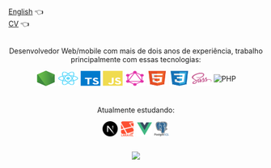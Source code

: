 <div align="left">
  <a href="https://github.com/lucasthalless">
  <a href="./README_en.md">English</a> 👈
  </br>
  <a href="https://github.com/lucasthalless/lucasthalless/blob/main/cv.pdf">CV</a> 👈
<!--   <img height="180em" src="https://github-readme-stats.vercel.app/api/top-langs/?username=lucasthalless&layout=compact&langs_count=7&theme=midnight-purple"/> -->
  <!-- <img height="180em" src="https://github-readme-stats.vercel.app/api?username=lucasthalless&show_icons=true&theme=graywhite&include_all_commits=true&count_private=true"/> -->
</div>

<div style="display: inline_block" align="center"><br>
<!--   <img align="left" width="430em" src="https://github.com/lucasthalless/lucasthalless/blob/main/biggerpicture.jpg"/> -->
  <!-- ✩₊˚.⋆☾⋆⁺₊✧ 𓃢 -->
  <p>Desenvolvedor Web/mobile com mais de dois anos de experiência, trabalho principalmente com essas tecnologias:</p>
  <img align="center" alt="Node" height="30" width="40" src="https://raw.githubusercontent.com/devicons/devicon/master/icons/nodejs/nodejs-original.svg" />
  <img align="center" alt="React" height="30" width="40" src="https://raw.githubusercontent.com/devicons/devicon/master/icons/react/react-original.svg">
  <img align="center" alt="TS" height="30" width="40" src="https://raw.githubusercontent.com/devicons/devicon/master/icons/typescript/typescript-plain.svg">
  <img align="center" alt="JS" height="30" width="40" src="https://raw.githubusercontent.com/devicons/devicon/master/icons/javascript/javascript-plain.svg">
  <img align="center" alt="GraphQL" height="30" width="40" src="https://raw.githubusercontent.com/devicons/devicon/master/icons/graphql/graphql-plain.svg">
  <img align="center" alt="HTML" height="30" width="40" src="https://raw.githubusercontent.com/devicons/devicon/master/icons/html5/html5-original.svg">
  <img align="center" alt="CSS" height="30" width="40" src="https://raw.githubusercontent.com/devicons/devicon/master/icons/css3/css3-original.svg">
  <img align="center" alt="SASS" height="30" width="40" src="https://raw.githubusercontent.com/devicons/devicon/master/icons/sass/sass-original.svg">
  <img align="center" alt="PHP" height="30" width="40" src="https://cdn.jsdelivr.net/gh/devicons/devicon/icons/php/php-plain.svg">

  #

  <p>Atualmente estudando:</p>
  <img align="center" alt="Next" height="30" width="30" src="https://github.com/devicons/devicon/blob/master/icons/nextjs/nextjs-original.svg" />
  <img align="center" alt="Laravel" height="30" width="30" src="https://github.com/devicons/devicon/blob/master/icons/laravel/laravel-plain-wordmark.svg" />
  <img align="center" alt="VueJS" height="30" width="30" src="https://github.com/devicons/devicon/blob/master/icons/vuejs/vuejs-original.svg" />
  <img align="center" alt="PostgreSQL" height="30" width="30" src="https://github.com/devicons/devicon/blob/master/icons/postgresql/postgresql-original-wordmark.svg" />

</div>
  
  ##
 
<div align="center">
  <a target="_blank" href="https://www.linkedin.com/in/lucastds/"><img height="30em" src="https://img.shields.io/badge/LinkedIn-000000?style=for-the-badge&logo=linkedin&logoColor=white" /></a>
  
  <!-- <p>𓆝 𓆟 𓆞 𓆝 𓆟 𓆞 𓆝 𓆟 𓆞 𓆝 𓆟 𓆞 𓆝 𓆟 𓆞 𓆝 𓆟</p> -->
</div>
